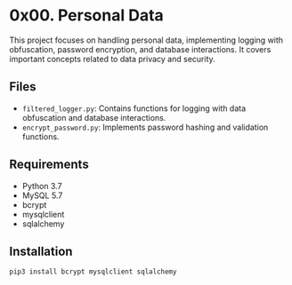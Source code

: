 # 0x00. Personal Data

This project focuses on handling personal data, implementing logging with obfuscation, password encryption, and database interactions. It covers important concepts related to data privacy and security.

## Files

- `filtered_logger.py`: Contains functions for logging with data obfuscation and database interactions.
- `encrypt_password.py`: Implements password hashing and validation functions.

## Requirements

- Python 3.7
- MySQL 5.7
- bcrypt
- mysqlclient
- sqlalchemy

## Installation

```bash
pip3 install bcrypt mysqlclient sqlalchemy
